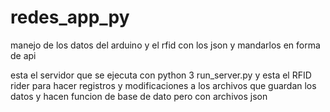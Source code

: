 # redes_app_py
manejo de los datos del arduino y el rfid con los json y mandarlos  en forma de api



esta el servidor que se ejecuta con python 3 run_server.py
y esta el RFID rider para hacer registros y modificaciones a los archivos que guardan los datos y hacen funcion de base de dato pero con archivos json
